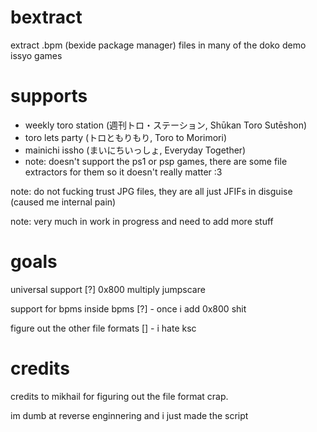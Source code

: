 # bextract
extract .bpm (bexide package manager) files in many of the doko demo issyo games
# supports
* weekly toro station (週刊トロ・ステーション, Shūkan Toro Sutēshon)
* toro lets party (トロともりもり, Toro to Morimori)
* mainichi issho (まいにちいっしょ, Everyday Together)
* note: doesn't support the ps1 or psp games, there are some file extractors for them so it doesn't really matter :3

<p>note: do not fucking trust JPG files, they are all just JFIFs in disguise (caused me internal pain)</p>
<p>note: very much in work in progress and need to add more stuff</p>
<h1>goals</h1>
<p>universal support [?] 0x800 multiply jumpscare</p>
<p>support for bpms inside bpms [?] - once i add 0x800 shit</p>
<p>figure out the other file formats [] - i hate ksc</p>
<h1>credits</h1>
<p>credits to mikhail for figuring out the file format crap.</p>
<p>im dumb at reverse enginnering and i just made the script</p>
